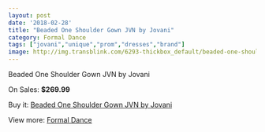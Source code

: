 ```yaml
---
layout: post
date: '2018-02-28'
title: "Beaded One Shoulder Gown JVN by Jovani"
category: Formal Dance
tags: ["jovani","unique","prom","dresses","brand"]
image: http://img.transblink.com/6293-thickbox_default/beaded-one-shoulder-gown-jvn-by-jovani.jpg
---
```

Beaded One Shoulder Gown JVN by Jovani

On Sales: **$269.99**
<a href="https://www.transblink.com/en/formal-dance/2025-beaded-one-shoulder-gown-jvn-by-jovani.html"><amp-img layout="responsive" width="600" height="600" src="//img.transblink.com/6293-thickbox_default/beaded-one-shoulder-gown-jvn-by-jovani.jpg" alt="Beaded One Shoulder Gown JVN by Jovani 0" /></a>
<a href="https://www.transblink.com/en/formal-dance/2025-beaded-one-shoulder-gown-jvn-by-jovani.html"><amp-img layout="responsive" width="600" height="600" src="//img.transblink.com/6295-thickbox_default/beaded-one-shoulder-gown-jvn-by-jovani.jpg" alt="Beaded One Shoulder Gown JVN by Jovani 1" /></a>
<a href="https://www.transblink.com/en/formal-dance/2025-beaded-one-shoulder-gown-jvn-by-jovani.html"><amp-img layout="responsive" width="600" height="600" src="//img.transblink.com/6294-thickbox_default/beaded-one-shoulder-gown-jvn-by-jovani.jpg" alt="Beaded One Shoulder Gown JVN by Jovani 2" /></a>

Buy it: [Beaded One Shoulder Gown JVN by Jovani](https://www.transblink.com/en/formal-dance/2025-beaded-one-shoulder-gown-jvn-by-jovani.html "Beaded One Shoulder Gown JVN by Jovani")

View more: [Formal Dance](https://www.transblink.com/en/6-formal-dance "Formal Dance")